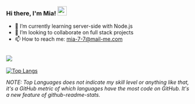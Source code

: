 ### Hi there, I'm Mia! <img src="https://raw.githubusercontent.com/MartinHeinz/MartinHeinz/master/wave.gif" width="25px"> 



<!-- - 🔭 I’m currently working on []() -->
- 🌱 I’m currently learning server-side with Node.js 
- 👯 I’m looking to collaborate on full stack projects
- 📫 How to reach me: mia-7-7@mail-me.com

![](https://komarev.com/ghpvc/?username=mia-7-7&color=green)
---
 [![Top Langs](https://github-readme-stats.vercel.app/api/top-langs/?username=mia-7-7&hide=html&layout=compact&theme=blueberry)](https://github.com/anuraghazra/github-readme-stats) 
 
<!--  [![Top Langs](https://github-readme-stats.vercel.app/api/top-langs/?username=mia-7-7&langs_count=6&theme=blueberry)](https://github.com/anuraghazra/github-readme-stats) -->
 
 _NOTE: Top Languages does not indicate my skill level or anything like that, it's a GitHub metric of which languages have the most code on GitHub. It's a new feature of github-readme-stats._
 
 
<!--🧰 Toolbox


---
-->

<!-- <img src="https://img.shields.io/badge/-ReactJs-61DAFB"> -->

<!-- ### &#x1f4c8; My GitHub Stats -->
<!-- <img align="left" width="52%" src="https://github-readme-stats.vercel.app/api?username=mia-7-7&show_icons=true&theme=tokyonight"> -->





<!--
**mia-7-7/mia-7-7** is a ✨ _special_ ✨ repository because its `README.md` (this file) appears on your GitHub profile.

Here are some ideas to get you started:

- 🔭 I’m currently working on ...
- 🌱 I’m currently learning ...
- 👯 I’m looking to collaborate on ...
- 🤔 I’m looking for help with ...
- 💬 Ask me about ...
- 📫 How to reach me: ...
- 😄 Pronouns: ...
- ⚡ Fun fact: ...
-->
